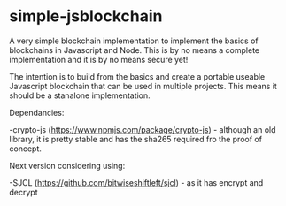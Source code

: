 # simple-jsblockchain

A very simple blockchain implementation to implement the basics of blockchains in Javascript and Node. This is by no means a complete implementation and it is by no means secure yet!

The intention is to build from the basics and create a portable useable Javascript blockchain that can be used in multiple projects. This means it should be a stanalone implementation.

Dependancies:

-crypto-js (https://www.npmjs.com/package/crypto-js) - although an old library, it is pretty stable and has the sha265 required fro the proof of concept.

Next version considering using:

-SJCL (https://github.com/bitwiseshiftleft/sjcl) - as it has encrypt and decrypt